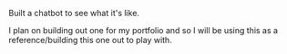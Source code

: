 Built a chatbot to see what it's like. 

I plan on building out one for my portfolio and so I will be using this as a reference/building this one out to play with.